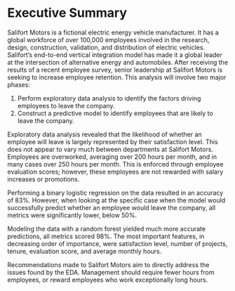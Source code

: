 # Executive Summary

Salifort Motors is a fictional electric energy vehicle manufacturer. It has a global workforce of over 100,000 employees involved in the research, design, construction, validation, and distribution of electric vehicles. Salifort’s end-to-end vertical integration model has made it a global leader at the intersection of alternative energy and automobiles. After receiving the results of a recent employee survey, senior leadership at Salifort Motors is seeking to increase employee retention. This analysis will involve two major phases:

1. Perform exploratory data analysis to identify the factors driving employees to leave the company.
2. Construct a predictive model to identify employees that are likely to leave the company.

Exploratory data analysis revealed that the likelihood of whether an employee will leave is largely represented by their satisfaction level. This does not appear to vary much between departments at Salifort Motors. Employees are overworked, averaging over 200 hours per month, and in many cases over 250 hours per month. This is enforced through employee evaluation scores; however, these employees are not rewarded with salary increases or promotions.

Performing a binary logistic regression on the data resulted in an accuracy of 83%. However, when looking at the specific case when the model would successfully predict whether an employee would leave the company, all metrics were significantly lower, below 50%.

Modeling the data with a random forest yielded much more accurate predictions, all metrics scored 98%. The most important features, in decreasing order of importance, were satisfaction level, number of projects, tenure, evaluation score, and average monthly hours.

Recommendations made to Salifort Motors aim to directly address the issues found by the EDA. Management should require fewer hours from employees, or reward employees who work exceptionally long hours.
